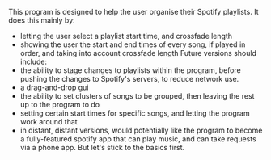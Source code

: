 This program is designed to help the user organise their Spotify playlists.
It does this mainly by:
 - letting the user select a playlist start time, and crossfade length
 - showing the user the start and end times of every song, if played in order,
   and taking into account crossfade length
Future versions should include:
 - the ability to stage changes to playlists within the program, before pushing
   the changes to Spotify's servers, to reduce network use.
 - a drag-and-drop gui
 - the ability to set clusters of songs to be grouped, then leaving the rest
   up to the program to do
 - setting certain start times for specific songs, and letting the program work
   around that
 - in distant, distant versions, would potentially like the program to become
   a fully-featured spotify app that can play music, and can take requests via
   a phone app. But let's stick to the basics first.
